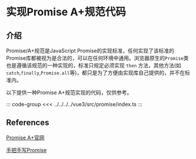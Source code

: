 # 实现Promise A+规范代码

## 介绍


Promise/A+规范是JavaScript Promise的实现标准，任何实现了该标准的Promise库都被视为是合法的，可以在任何环境中通用。浏览器原生的`Promise`类也是遵循该规范的一种实现的，标准只规定必须实现 `then` 方法，其他方法(如 `catch`,`finally`,`Promise.all`等)，都只是为了方便由实现库自己提供的，并不在标准内。

以下提供一种Promise A+规范实现的代码，仅供参考。

::: code-group
<<< ../../../../vue3/src/promise/index.ts
:::



## References

<Bookmark>[Promise A+官网](https://promisesaplus.com/)</Bookmark>

<Bookmark>[手把手写Promise](https://www.bilibili.com/video/BV19SmjY8EFU?spm_id_from=333.788.videopod.sections&vd_source=4cbda134e5cc081b967e4c5190398150)</Bookmark>